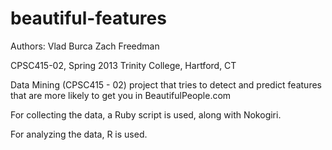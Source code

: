 beautiful-features
==================

Authors:
  Vlad Burca
  Zach Freedman

CPSC415-02, Spring 2013
Trinity College, Hartford, CT

Data Mining (CPSC415 - 02) project that tries to detect and predict features that are more likely to get you in BeautifulPeople.com

For collecting the data, a Ruby script is used, along with Nokogiri.

For analyzing the data, R is used.
